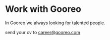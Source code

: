 # Work with Gooreo

In Gooreo we always looking for talented people.

send your cv to career@gooreo.com

